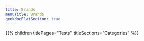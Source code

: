 ```yaml
---
title: Brands
menuTitle: Brands 
geekdocFlatSection: true
---
```


{{% children titlePages="Tests" titleSections="Categories" %}}